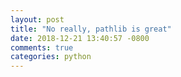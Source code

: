 ```yaml
---
layout: post
title: "No really, pathlib is great"
date: 2018-12-21 13:40:57 -0800
comments: true
categories: python
---
```

